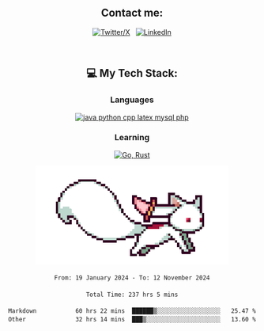 

<div align="center">

## Contact me:

[![Twitter/X](https://skillicons.dev/icons?i=twitter)](https://twitter.com/erikskopp) &nbsp;
[![LinkedIn](https://skillicons.dev/icons?i=linkedin)](www.linkedin.com/in/erik-skopp) 

<div align="center">
<br>

## 💻 My Tech Stack:

### Languages

[![java python cpp latex mysql php](https://skillicons.dev/icons?i=java,python,cpp,latex,mysql,php)](https://skillicons.dev)

### Learning

[![Go, Rust](https://skillicons.dev/icons?i=go,rust)](https://skillicons.dev)

<center>

<img src="kyubey.gif" alt="Alt-Text" title="" >

</center>


<!--START_SECTION:waka-->

```txt
From: 19 January 2024 - To: 12 November 2024

Total Time: 237 hrs 5 mins

Markdown           60 hrs 22 mins  ██████▒░░░░░░░░░░░░░░░░░░   25.47 %
Other              32 hrs 14 mins  ███▒░░░░░░░░░░░░░░░░░░░░░   13.60 %
```

<!--END_SECTION:waka-->
